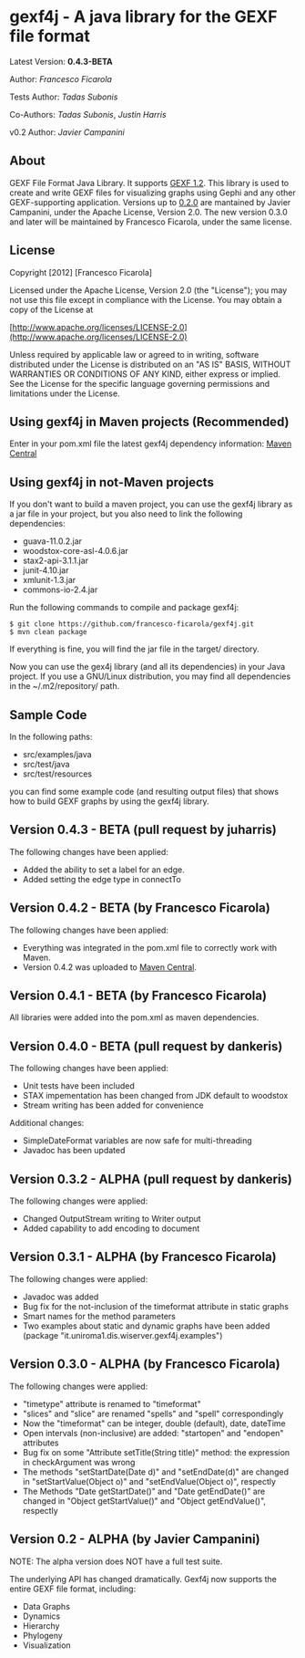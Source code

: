 gexf4j - A java library for the GEXF file format
=================

Latest Version: **0.4.3-BETA**

Author: *Francesco Ficarola*

Tests Author: *Tadas Subonis*

Co-Authors: *Tadas Subonis*, *Justin Harris*

v0.2 Author: *Javier Campanini*

About
------------------
GEXF File Format Java Library. It supports [GEXF 1.2](http://gexf.net/format/index.html). This library is used to create and write GEXF files for visualizing graphs using Gephi and any other GEXF-supporting application.
Versions up to [0.2.0](https://github.com/jmcampanini/gexf4j-core) are mantained by Javier Campanini, under the Apache License, Version 2.0. The new version 0.3.0 and later will be maintained by Francesco Ficarola, under the same license. 

License
------------------
Copyright [2012] [Francesco Ficarola]

Licensed under the Apache License, Version 2.0 (the "License"); you may not use this file except in compliance with the License. You may obtain a copy of the License at

[http://www.apache.org/licenses/LICENSE-2.0](http://www.apache.org/licenses/LICENSE-2.0)

Unless required by applicable law or agreed to in writing, software distributed under the License is distributed on an "AS IS" BASIS, WITHOUT WARRANTIES OR CONDITIONS OF ANY KIND, either express or implied. See the License for the specific language governing permissions and limitations under the License.

Using gexf4j in Maven projects (Recommended)
------------------

Enter in your pom.xml file the latest gexf4j dependency information: [Maven Central](http://search.maven.org/#search%7Cgav%7C1%7Cg%3A%22it.uniroma1.dis.wsngroup.gexf4j%22%20AND%20a%3A%22gexf4j%22)

Using gexf4j in not-Maven projects
------------------

If you don't want to build a maven project, you can use the gexf4j library as a jar file in your project, but you also need to link the following dependencies:

* guava-11.0.2.jar
* woodstox-core-asl-4.0.6.jar
* stax2-api-3.1.1.jar
* junit-4.10.jar
* xmlunit-1.3.jar
* commons-io-2.4.jar

Run the following commands to compile and package gexf4j:

	$ git clone https://github.com/francesco-ficarola/gexf4j.git
	$ mvn clean package

If everything is fine, you will find the jar file in the target/ directory.

Now you can use the gex4j library (and all its dependencies) in your Java project. If you use a GNU/Linux distribution, you may find all dependencies in the ~/.m2/repository/ path.

Sample Code
------------------
In the following paths:

* src/examples/java
* src/test/java
* src/test/resources

you can find some example code (and resulting output files) that shows how to build GEXF graphs by using the gexf4j library.

Version 0.4.3 - BETA (pull request by juharris)
------------------

The following changes have been applied:

* Added the ability to set a label for an edge.
* Added setting the edge type in connectTo

Version 0.4.2 - BETA (by Francesco Ficarola)
------------------

The following changes have been applied:

* Everything was integrated in the pom.xml file to correctly work with Maven.
* Version 0.4.2 was uploaded to [Maven Central](http://search.maven.org/#browse%7C322148902).

Version 0.4.1 - BETA (by Francesco Ficarola)
------------------

All libraries were added into the pom.xml as maven dependencies.

Version 0.4.0 - BETA (pull request by dankeris)
------------------
The following changes have been applied:

* Unit tests have been included
* STAX impementation has been changed from JDK default to woodstox
* Stream writing has been added for convenience

Additional changes:

* SimpleDateFormat variables are now safe for multi-threading
* Javadoc has been updated

Version 0.3.2 - ALPHA (pull request by dankeris)
------------------
The following changes were applied:

* Changed OutputStream writing to Writer output
* Added capability to add encoding to document

Version 0.3.1 - ALPHA (by Francesco Ficarola)
------------------
The following changes were applied:

* Javadoc was added
* Bug fix for the not-inclusion of the timeformat attribute in static graphs
* Smart names for the method parameters
* Two examples about static and dynamic graphs have been added (package "it.uniroma1.dis.wiserver.gexf4j.examples")

Version 0.3.0 - ALPHA (by Francesco Ficarola)
------------------
The following changes were applied:

* "timetype" attribute is renamed to "timeformat"
* "slices" and "slice" are renamed "spells" and "spell" correspondingly
* Now the "timeformat" can be integer, double (default), date, dateTime
* Open intervals (non-inclusive) are added: "startopen" and "endopen" attributes
* Bug fix on some "Attribute setTitle(String title)" method: the expression in checkArgument was wrong
* The methods "setStartDate(Date d)" and "setEndDate(d)" are changed in "setStartValue(Object o)" and "setEndValue(Object o)", respectly
* The Methods "Date getStartDate()" and "Date getEndDate()" are changed in "Object getStartValue()" and "Object getEndValue()", respectly

Version 0.2 - ALPHA (by Javier Campanini)
------------------
NOTE: The alpha version does NOT have a full test suite.

The underlying API has changed dramatically. Gexf4j now supports the entire GEXF file format, including:

* Data Graphs
* Dynamics
* Hierarchy
* Phylogeny
* Visualization
